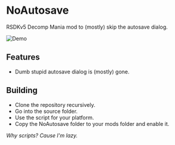 # NoAutosave
RSDKv5 Decomp Mania mod to (mostly) skip the autosave dialog.

![Demo](demo.gif)

## Features
- Dumb stupid autosave dialog is (mostly) gone.

## Building
- Clone the repository recursively.
- Go into the source folder.
- Use the script for your platform.
- Copy the NoAutosave folder to your mods folder and enable it.

*Why scripts? Cause I'm lazy.*
